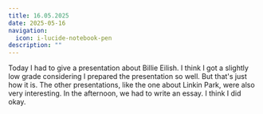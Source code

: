 ```yaml
---
title: 16.05.2025
date: 2025-05-16
navigation:
  icon: i-lucide-notebook-pen
description: ""
---
```


Today I had to give a presentation about Billie Eilish. I think I got a slightly low grade considering I prepared the presentation so well. But that's just how it is. The other presentations, like the one about Linkin Park, were also very interesting. In the afternoon, we had to write an essay. I think I did okay.

